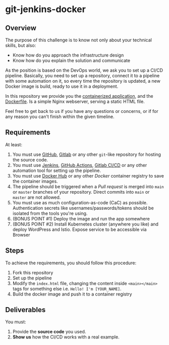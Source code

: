 # git-jenkins-docker


## Overview
The purpose of this challenge is to know not only about your technical skills, but also:

- Know how do you approach the infrastructure design
- Know how do you explain the solution and communicate

As the position is based on the DevOps world, we ask you to set up a CI/CD pipeline. Basically, you need to set up a repository, connect it to a pipeline with some automation on it, so every time the repository is updated, a new Docker image is build, ready to use it in a deployment.

In this repository we provide you the [containerized application](./app), and the [Dockerfile](./Dockerfile). Is a simple Nginx webserver, serving a static HTML file.

Feel free to get back to us if you have any questions or concerns, or if for any reason you can't finish within the given timeline.


## Requirements
At least:
1. You must use [GitHub](https://github.com), [Gitlab](https://about.gitlab.com) or any other `git`-like repository for hosting the source code.
2. You must use [Jenkins](https://www.jenkins.io), [GitHub Actions](https://docs.github.com/en/actions), [Gitlab CI/CD](https://docs.gitlab.com/ee/ci/) or any other automation tool for setting up the pipeline.
3. You must use [Docker Hub](https://hub.docker.com) or any other *Docker* container registry to save the container images.
4. The pipeline should be triggered when a *Pull request* is merged into `main` or `master` branches of your repository. Direct commits into `main` or `master` are not allowed.
5. You must use as much configuration-as-code (CaC) as possible. Authentication secrets like usernames/passwords/tokens should be isolated from the tools you're using.
6. (BONUS POINT #1) Deploy the image and run the app somewhere
7. (BONUS POINT #2) Install Kubernetes cluster (anywhere you like) and deploy WordPress and Istio.
Expose service to be accessible via Browser


## Steps
To achieve the requirements, you should follow this procedure:
1. Fork this repository
2. Set up the pipeline
3. Modify the `index.html` file, changing the content inside `<main></main>` tags for something else i.e. `Hello! I'm [YOUR_NAME]`.
4. Build the docker image and push it to a container registry


## Deliverables
You must:
1. Provide the **source code** you used.
2. **Show us** how the CI/CD works with a real example.
